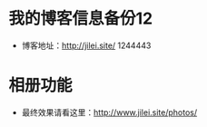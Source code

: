 # 我的博客信息备份12
- 博客地址：http://jilei.site/    1244443


# 相册功能
- 最终效果请看这里：http://www.jilei.site/photos/


